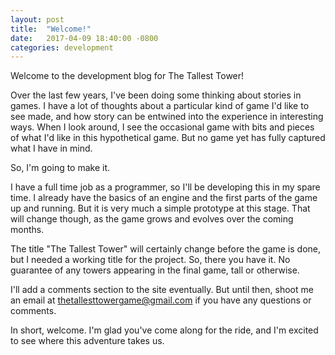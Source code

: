 ```yaml
---
layout: post
title:  "Welcome!"
date:   2017-04-09 18:40:00 -0800
categories: development
---
```

Welcome to the development blog for The Tallest Tower!

Over the last few years, I've been doing some thinking about stories in games. I have a lot of thoughts about a particular kind of game I'd like to see made, and how story can be entwined into the experience in interesting ways. When I look around, I see the occasional game with bits and pieces of what I'd like in this hypothetical game. But no game yet has fully captured what I have in mind.

So, I'm going to make it.

I have a full time job as a programmer, so I'll be developing this in my spare time. I already have the basics of an engine and the first parts of the game up and running. But it is very much a simple prototype at this stage. That will change though, as the game grows and evolves over the coming months.

The title "The Tallest Tower" will certainly change before the game is done, but I needed a working title for the project. So, there you have it. No guarantee of any towers appearing in the final game, tall or otherwise.

I'll add a comments section to the site eventually. But until then, shoot me an email at thetallesttowergame@gmail.com if you have any questions or comments.

In short, welcome. I'm glad you've come along for the ride, and I'm excited to see where this adventure takes us.
